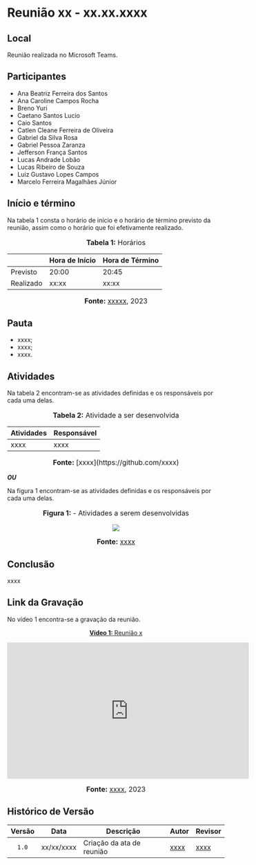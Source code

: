 # Reunião xx - xx.xx.xxxx

## Local

Reunião realizada no Microsoft Teams.


## Participantes

- Ana Beatriz Ferreira dos Santos 
- Ana Caroline Campos Rocha 
- Breno Yuri 
- Caetano Santos Lucio 
- Caio Santos 
- Catlen Cleane Ferreira de Oliveira 
- Gabriel da Silva Rosa 
- Gabriel Pessoa Zaranza 
- Jefferson França Santos 
- Lucas Andrade Lobão 
- Lucas Ribeiro de Souza 
- Luiz Gustavo Lopes Campos 
- Marcelo Ferreira Magalhães Júnior  

## Início e término

Na tabela 1 consta o horário de início e o horário de término previsto da reunião, assim como o horário que foi efetivamente realizado.

<div align="center">
<font size="3"><p style="text-align: center"><b>Tabela 1:</b> Horários</p></font>

<table>
    <thead>
        <tr>
            <th></th>
            <th>Hora de Início</th>
            <th>Hora de Término</th>
        </tr>
    </thead>
    <tbody>
        <tr>
            <td>Previsto</td>
            <td>20:00</td>
            <td>20:45</td>
        </tr>
        <tr>
            <td>Realizado</td>
            <td>xx:xx</td>
            <td>xx:xx</td>
        </tr>
    </tbody>
</table>

<font size="3"><p style="text-align: center"><b>Fonte:</b> <a href="https://github.com/xxxxx">xxxxx</a>, 2023</p></font>
</div>

## Pauta

* xxxx;
* xxxx;
* xxxx.

## Atividades

Na tabela 2 encontram-se as atividades definidas e os responsáveis por cada uma delas.

<div align="center">
<font size="3"><p style="text-align: center"><b>Tabela 2:</b> Atividade a ser desenvolvida</p></font>
</div>

| Atividades       | Responsável   |
| ---------------- | ------------- |
| xxxx             | xxxx          |

<div align="center">
<font size="3"><p style="text-align: center"><b>Fonte:</b> [xxxx](https://github.com/xxxx)</p></font>
</div>

_**OU**_

Na figura 1 encontram-se as atividades definidas e os responsáveis por cada uma delas.

<div align="center">
<font size="3"><p style="text-align: center"><b>Figura 1:</b> - Atividades a serem desenvolvidas</p></font>

<img src="https://github.com/Requisitos-de-Software/2023.2-Economia-DF/blob/main/docs/imagens/atas/XXXXXXXXX.png?raw=true">

<font size="3"><p style="text-align: center"><b>Fonte:</b> [xxxx](https://github.com/xxxx)</p></font>
</div>

## Conclusão

xxxx

## Link da Gravação

No vídeo 1 encontra-se a gravação da reunião.

<div align="center">
<p style="text-align: center"><a href="https://youtu.be/xxx" target="blanket"><b>Vídeo 1:</b> Reunião x</a></p>

<iframe width="560" height="315" src="https://www.youtube.com/embed/xxx" title="Apresentação 1" frameborder="0" allow="accelerometer; autoplay; clipboard-write; encrypted-media; gyroscope; picture-in-picture; web-share" allowfullscreen></iframe>

<font size="3"><p style="text-align: center"><b>Fonte:</b> <a href="https://github.com/xxxx">xxxx</a>, 2023</p></font>
</div >

## Histórico de Versão

| Versão | Data | Descrição | Autor | Revisor |
| :----: | ---- | --------- | ----- | ------- |
| `1.0`  |xx/xx/xxxx| Criação da ata de reunião | [xxxx](xxxx) |[xxxx](xxxx)  |
